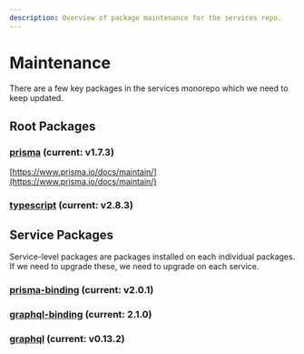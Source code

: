 ```yaml
---
description: Overview of package maintenance for the services repo.
---
```


# Maintenance

There are a few key packages in the services monorepo which we need to keep updated.

## Root Packages

### [prisma](https://github.com/prisma/prisma) \(current: v1.7.3\)

[https://www.prisma.io/docs/maintain/](https://www.prisma.io/docs/maintain/)

### [typescript](https://github.com/Microsoft/TypeScript) \(current: v2.8.3\)

## Service Packages

Service-level packages are packages installed on each individual packages. If we need to upgrade these, we need to upgrade on each service.

### [prisma-binding](https://github.com/prisma/prisma-binding) \(current: v2.0.1\)

### [graphql-binding](https://github.com/graphql-binding/graphql-binding) \(current: 2.1.0\)

### [graphql](https://github.com/graphql/graphql-js) \(current: v0.13.2\)

